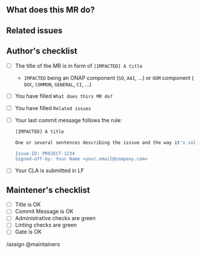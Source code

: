 ## What does this MR do?

<!-- Briefly describe what this MR is about. -->

## Related issues

<!-- Link related issues below. In form of:
Issue-ID: PROJECT-1234 (PROJECT-1234 being the isue in ONAP jira)

MR can have several Issue-Id
-->

## Author's checklist

- [ ] The title of the MR is in form of `[IMPACTED] A title`
  - `IMPACTED` being an ONAP component (`SO`, `AAI`, ...) or `OOM` component (
  `DOC`, `COMMON`, `GENERAL`, `CI`, ...)
- [ ] You have filled `What does thirs MR do?`
- [ ] You have filled `Related issues`
- [ ] Your last commit message follows the rule:

    ```bash
    [IMPACTED] A title

    One or several sentences describing the isssue and the way it's solved

    Issue-ID: PROJECT-1234
    Signed-off-by: Your Name <your.email@company.com>
    ```

- [ ] Your CLA is submitted in LF

## Maintener's checklist

- [ ] Title is OK
- [ ] Commit Message is OK
- [ ] Administrative checks are green
- [ ] Linting checks are green
- [ ] Gate is OK

/assign @maintainers
